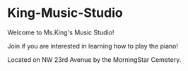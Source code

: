# King-Music-Studio
Welcome to Ms.King's Music Studio!

Join if you are interested in learning how to play the piano!

Located on NW 23rd Avenue by the MorningStar Cemetery.
